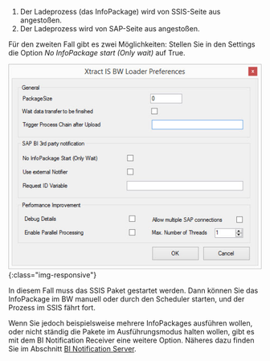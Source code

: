 
1. Der Ladeprozess (das InfoPackage) wird von SSIS-Seite aus angestoßen.
2. Der Ladeprozess wird von SAP-Seite aus angestoßen.

Für den zweiten Fall gibt es zwei Möglichkeiten: Stellen Sie in den Settings die Option *No InfoPackage start (Only wait)* auf True. 

![XIS_BWL_Settings](/img/content/XIS_BWL_Settings.png){:class="img-responsive"}

In diesem Fall muss das SSIS Paket gestartet werden. Dann können Sie das InfoPackage im BW manuell oder durch den Scheduler starten, und der Prozess im SSIS fährt fort.

Wenn Sie jedoch beispielsweise mehrere InfoPackages ausführen wollen, oder nicht ständig die Pakete im Ausführungsmodus halten wollen, gibt es mit dem BI Notification Receiver eine weitere Option. Näheres dazu finden Sie im Abschnitt [BI Notification Server](../bi-notification-server).


